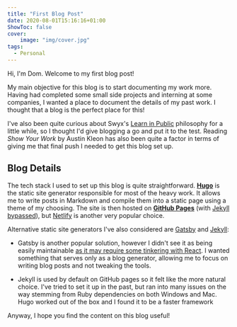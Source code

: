 ```yaml
---
title: "First Blog Post"
date: 2020-08-01T15:16:16+01:00
ShowToc: false
cover:
    image: "img/cover.jpg"
tags:
  - Personal
---
```


Hi, I'm Dom. Welcome to my first blog post!

My main objective for this blog is to start documenting my work more. Having had completed some small side projects and interning at some companies, I wanted a place to document the details of my past work. I thought that a blog is the perfect place for this!

I've also been quite curious about Swyx's [Learn in Public](https://www.swyx.io/learn-in-public/) philosophy for a little while, so I thought I'd give blogging a go and put it to the test. Reading *Show Your Work* by Austin Kleon has also been quite a factor in terms of giving me that final push I needed to get this blog set up.

## Blog Details

The tech stack I used to set up this blog is quite straightforward. [**Hugo**](https://gohugo.io/) is the static site generator responsible for most of the heavy work. It allows me to write posts in Markdown and compile them into a static page using a theme of my choosing. The site is then hosted on [**GitHub Pages**](https://pages.github.com/) (with [Jekyll bypassed](https://github.blog/2009-12-29-bypassing-jekyll-on-github-pages/)), but [Netlify](https://www.netlify.com/) is another very popular choice.

Alternative static site generators I've also considered are [Gatsby](https://www.gatsbyjs.org/) and [Jekyll](https://jekyllrb.com/):

- Gatsby is another popular solution, however I didn't see it as being easily maintainable [as it may require some tinkering with React](https://www.freecodecamp.org/news/gatsby-vs-hugo-a-detailed-comparison-e78d94f640fc/). I wanted something that serves only as a blog generator, allowing me to focus on writing blog posts and not tweaking the tools.

- Jekyll is used by default on GitHub pages so it felt like the more natural choice. I've tried to set it up in the past, but ran into many issues on the way stemming from Ruby dependencies on both Windows and Mac. Hugo worked out of the box and I found it to be a faster framework

Anyway, I hope you find the content on this blog useful!
